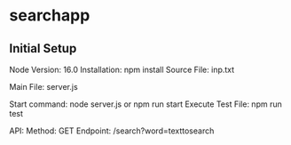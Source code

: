# searchapp

## Initial Setup
Node Version: 16.0
Installation: npm install
Source File: inp.txt

Main File: server.js

Start command: node server.js or npm run start
Execute Test File: npm run test

API:
Method: GET
Endpoint: /search?word=texttosearch